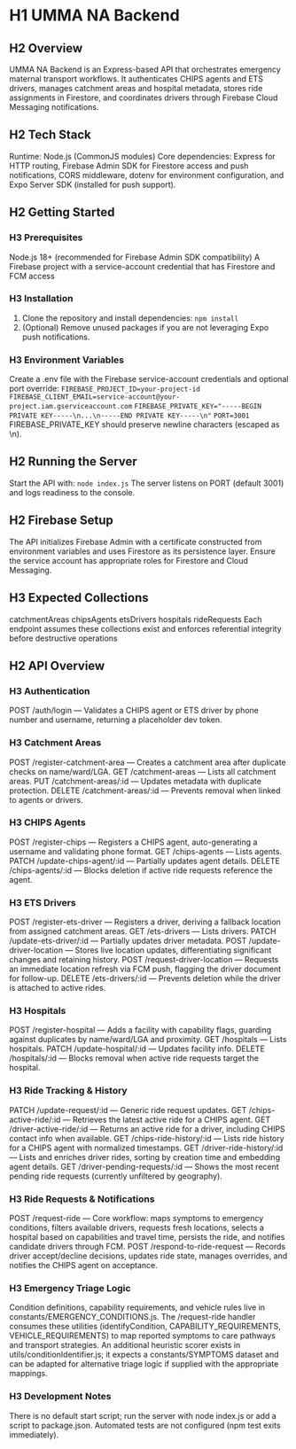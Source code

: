 # H1 UMMA NA Backend
## H2 Overview
UMMA NA Backend is an Express-based API that orchestrates emergency maternal transport workflows. It authenticates CHIPS agents and ETS drivers, manages catchment areas and hospital metadata, stores ride assignments in Firestore, and coordinates drivers through Firebase Cloud Messaging notifications.

## H2 Tech Stack
Runtime: Node.js (CommonJS modules)
Core dependencies: Express for HTTP routing, Firebase Admin SDK for Firestore access and push notifications, CORS middleware, dotenv for environment configuration, and Expo Server SDK (installed for push support).

## H2 Getting Started

### H3 Prerequisites
Node.js 18+ (recommended for Firebase Admin SDK compatibility)
A Firebase project with a service-account credential that has Firestore and FCM access

### H3 Installation
1. Clone the repository and install dependencies:
   `npm install`
2. (Optional) Remove unused packages if you are not leveraging Expo push notifications.

### H3 Environment Variables
Create a .env file with the Firebase service-account credentials and optional port override:
`FIREBASE_PROJECT_ID=your-project-id`
`FIREBASE_CLIENT_EMAIL=service-account@your-project.iam.gserviceaccount.com`
`FIREBASE_PRIVATE_KEY="-----BEGIN PRIVATE KEY-----\n...\n-----END PRIVATE KEY-----\n"`
`PORT=3001`
FIREBASE_PRIVATE_KEY should preserve newline characters (escaped as \n).

## H2 Running the Server

Start the API with:
`node index.js`
The server listens on PORT (default 3001) and logs readiness to the console.

## H2 Firebase Setup
The API initializes Firebase Admin with a certificate constructed from environment variables and uses Firestore as its persistence layer. Ensure the service account has appropriate roles for Firestore and Cloud Messaging.

## H3 Expected Collections
catchmentAreas
chipsAgents
etsDrivers
hospitals
rideRequests
Each endpoint assumes these collections exist and enforces referential integrity before destructive operations

## H2 API Overview

### H3 Authentication
POST /auth/login — Validates a CHIPS agent or ETS driver by phone number and username, returning a placeholder dev token.

### H3 Catchment Areas
POST /register-catchment-area — Creates a catchment area after duplicate checks on name/ward/LGA.
GET /catchment-areas — Lists all catchment areas.
PUT /catchment-areas/:id — Updates metadata with duplicate protection.
DELETE /catchment-areas/:id — Prevents removal when linked to agents or drivers.

### H3 CHIPS Agents
POST /register-chips — Registers a CHIPS agent, auto-generating a username and validating phone format.
GET /chips-agents — Lists agents.
PATCH /update-chips-agent/:id — Partially updates agent details.
DELETE /chips-agents/:id — Blocks deletion if active ride requests reference the agent.

### H3 ETS Drivers
POST /register-ets-driver — Registers a driver, deriving a fallback location from assigned catchment areas.
GET /ets-drivers — Lists drivers.
PATCH /update-ets-driver/:id — Partially updates driver metadata.
POST /update-driver-location — Stores live location updates, differentiating significant changes and retaining history.
POST /request-driver-location — Requests an immediate location refresh via FCM push, flagging the driver document for follow-up.
DELETE /ets-drivers/:id — Prevents deletion while the driver is attached to active rides.

### H3 Hospitals
POST /register-hospital — Adds a facility with capability flags, guarding against duplicates by name/ward/LGA and proximity.
GET /hospitals — Lists hospitals.
PATCH /update-hospital/:id — Updates facility info.
DELETE /hospitals/:id — Blocks removal when active ride requests target the hospital.

### H3 Ride Tracking & History
PATCH /update-request/:id — Generic ride request updates.
GET /chips-active-ride/:id — Retrieves the latest active ride for a CHIPS agent.
GET /driver-active-ride/:id — Returns an active ride for a driver, including CHIPS contact info when available.
GET /chips-ride-history/:id — Lists ride history for a CHIPS agent with normalized timestamps.
GET /driver-ride-history/:id — Lists and enriches driver rides, sorting by creation time and embedding agent details.
GET /driver-pending-requests/:id — Shows the most recent pending ride requests (currently unfiltered by geography).

### H3 Ride Requests & Notifications
POST /request-ride — Core workflow: maps symptoms to emergency conditions, filters available drivers, requests fresh locations, selects a hospital based on capabilities and travel time, persists the ride, and notifies candidate drivers through FCM.
POST /respond-to-ride-request — Records driver accept/decline decisions, updates ride state, manages overrides, and notifies the CHIPS agent on acceptance.

### H3 Emergency Triage Logic
Condition definitions, capability requirements, and vehicle rules live in constants/EMERGENCY_CONDITIONS.js. The /request-ride handler consumes these utilities (identifyCondition, CAPABILITY_REQUIREMENTS, VEHICLE_REQUIREMENTS) to map reported symptoms to care pathways and transport strategies.
An additional heuristic scorer exists in utils/conditionIdentifier.js; it expects a constants/SYMPTOMS dataset and can be adapted for alternative triage logic if supplied with the appropriate mappings.

### H3 Development Notes
There is no default start script; run the server with node index.js or add a script to package.json.
Automated tests are not configured (npm test exits immediately).


